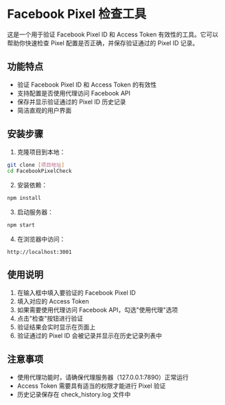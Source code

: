 # Facebook Pixel 检查工具

这是一个用于验证 Facebook Pixel ID 和 Access Token 有效性的工具。它可以帮助你快速检查 Pixel 配置是否正确，并保存验证通过的 Pixel ID 记录。

## 功能特点

- 验证 Facebook Pixel ID 和 Access Token 的有效性
- 支持配置是否使用代理访问 Facebook API
- 保存并显示验证通过的 Pixel ID 历史记录
- 简洁直观的用户界面

## 安装步骤

1. 克隆项目到本地：
```bash
git clone [项目地址]
cd FacebookPixelCheck
```

2. 安装依赖：
```bash
npm install
```

3. 启动服务器：
```bash
npm start
```

4. 在浏览器中访问：
```
http://localhost:3001
```

## 使用说明

1. 在输入框中填入要验证的 Facebook Pixel ID
2. 填入对应的 Access Token
3. 如果需要使用代理访问 Facebook API，勾选"使用代理"选项
4. 点击"检查"按钮进行验证
5. 验证结果会实时显示在页面上
6. 验证通过的 Pixel ID 会被记录并显示在历史记录列表中

## 注意事项

- 使用代理功能时，请确保代理服务器（127.0.0.1:7890）正常运行
- Access Token 需要具有适当的权限才能进行 Pixel 验证
- 历史记录保存在 check_history.log 文件中